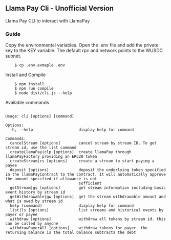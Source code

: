 ## Llama Pay Cli - Unofficial Version

Llama Pay CLI to interact with LlamaPay

### Guide

Copy the environmental variables. Open the .env file and add the private key to the KEY variable.
The default rpc and network points to the WUSDC subnet.

``` 
    $ cp .env.exmaple .env 
```

Install and Compile
```code
    $ npm install 
    $ npm run compile
    $ node dist/cli.js --help 
```

Available commands
```code

Usage: cli [options] [command]

Options:
  -h, --help                    display help for command

Commands:
  cancelStream [options]        cancel stream by stream ID. To get stream id, use the list command
  createLlamaPay|clp [options]  create llamaPay through llamaPayFactory providing an ERC20 token
  createStream|cs [options]     create a stream to start paying a payee
  deposit [options]             deposit the underlying token specified in the llamaPayContract to the contract. It will automatically approve the amount specified if allowance is not
                                sufficient
  getStream|gs [options]        get stream information including basic event history by stream id
  getWithdrawable|gw [options]  get the stream withdrawable amount and what is owed by stream id
  help [command]                display help for command
  list|ls [options]             list streams and historical events by payer or payee
  withdraw [options]            withdraw all tokens by stream id. this can be called by anyone
  withdrawPayerAll [options]    withdraw tokens for payer. the returning balance is the total balance subtracts the debt
```

